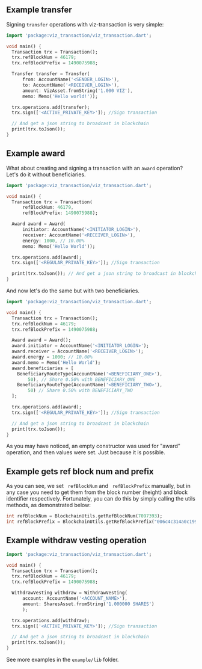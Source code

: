 ## Example transfer

Signing ``transfer`` operations with viz-transaction is very simple:

```dart
import 'package:viz_transaction/viz_transaction.dart';

void main() {
  Transaction trx = Transaction();
  trx.refBlockNum = 46179;
  trx.refBlockPrefix = 1490075988;

  Transfer transfer = Transfer(
      from: AccountName('<SENDER_LOGIN>'),
      to: AccountName('<RECEIVER_LOGIN>'),
      amount: VizAsset.fromString('1.000 VIZ'),
      memo: Memo('Hello world!'));

  trx.operations.add(transfer);
  trx.sign(['<ACTIVE_PRIVATE_KEY>']); //Sign transaction

  // And get a json string to broadcast in blockchain
  print(trx.toJson());
}
```

## Example award

What about creating and signing a transaction with an ``award`` operation? Let's do it without beneficiaries.

```dart
import 'package:viz_transaction/viz_transaction.dart';

void main() {
  Transaction trx = Transaction(
      refBlockNum: 46179,
      refBlockPrefix: 1490075988);

  Award award = Award(
      initiator: AccountName('<INITIATOR_LOGIN>'),
      receiver: AccountName('<RECEIVER_LOGIN>'),
      energy: 1000, // 10.00%
      memo: Memo('Hello World'));

  trx.operations.add(award);
  trx.sign(['<REGULAR_PRIVATE_KEY>']); //Sign transaction

  print(trx.toJson()); // And get a json string to broadcast in blockchain
}
```

And now let's do the same but with two beneficiaries.

```dart
import 'package:viz_transaction/viz_transaction.dart';

void main() {
  Transaction trx = Transaction();
  trx.refBlockNum = 46179;
  trx.refBlockPrefix = 1490075988;

  Award award = Award();
  award.initiator = AccountName('<INITIATOR_LOGIN>');
  award.receiver = AccountName('<RECEIVER_LOGIN>');
  award.energy = 1000; // 10.00%
  award.memo = Memo('Hello World');
  award.beneficiaries = [
    BeneficiaryRouteType(AccountName('<BENEFICIARY_ONE>'),
        50), // Share 0.50% with BENEFICIARY_ONE
    BeneficiaryRouteType(AccountName('<BENEFICIARY_TWO>'),
        50) // Share 0.50% with BENEFICIARY_TWO
  ];

  trx.operations.add(award);
  trx.sign(['<REGULAR_PRIVATE_KEY>']); //Sign transaction

  // And get a json string to broadcast in blockchain
  print(trx.toJson());
}
```

As you may have noticed, an empty constructor was used for "award" operation, and then values were set. Just because it is possible.

## Example gets ref block num and prefix

As you can see, we set `` refBlockNum`` and `` refBlockPrefix`` manually, 
but in any case you need to get them from the block number (height)
and block identifier respectively. Fortunately, you can do this by simply calling the utils methods, 
as demonstrated below:

```dart
int refBlockNum = BlockchainUtils.getRefBlockNum(7097393);
int refBlockPrefix = BlockchainUtils.getRefBlockPrefix("006c4c314a0c19918caa3187abdebfeeb56724b1");
```

## Example withdraw vesting operation

```dart
import 'package:viz_transaction/viz_transaction.dart';

void main() {
  Transaction trx = Transaction();
  trx.refBlockNum = 46179;
  trx.refBlockPrefix = 1490075988;

  WithdrawVesting withdraw = WithdrawVesting(
      account: AccountName('<ACCOUNT_NAME>'),
      amount: SharesAsset.fromString('1.000000 SHARES')
      );

  trx.operations.add(withdraw);
  trx.sign(['<ACTIVE_PRIVATE_KEY>']); //Sign transaction

  // And get a json string to broadcast in blockchain
  print(trx.toJson());
}
```

See more examples in the ``example/lib`` folder.